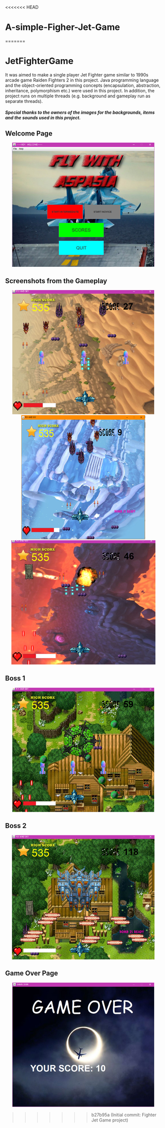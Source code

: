 <<<<<<< HEAD
# A-simple-Figher-Jet-Game
=======
# JetFighterGame
It was aimed to make a single player Jet Fighter game similar to 1990s arcade game Raiden Fighters 2 in this project. Java programming language and the object-oriented programming concepts (encapsulation, abstraction, inheritance, polymorphism etc.) were used in this project. In addition, the project runs on multiple threads (e.g. background and gameplay run as separate threads).
<h5> Special thanks to the owners of the images for the backgrounds, items and the sounds used in this project. </h5>

## Welcome Page
<p align="center">
<img height="400" src="Screenshots/Welcome_page.PNG" alt="ss"/>
</p>

## Screenshots from the Gameplay
<p align="center">
<img height="400" src="Screenshots/gameplay1.PNG" alt="ss"/>
<img height="400" src="Screenshots/gameplay2.PNG" alt="ss"/>
<img height="400" src="Screenshots/gameplay4.PNG" alt="ss"/>  
</p>

## Boss 1
<p align="center">
<img height="400" src="Screenshots/boss1.PNG" alt="ss"/>
</p>

## Boss 2
<p align="center">
<img height="400" src="Screenshots/boss2.PNG" alt="ss"/>
</p>

## Game Over Page
<p align="center">
<img height="400" src="Screenshots/Game_over.PNG" alt="ss"/>
</p>


>>>>>>> b27b95a (Initial commit: Fighter Jet Game project)
